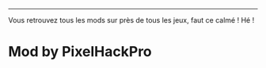 ------------------------------------
Vous retrouvez tous les mods sur près de tous les jeux, faut ce calmé ! Hé !

# Mod by PixelHackPro
